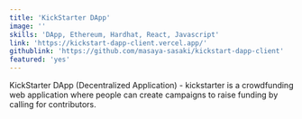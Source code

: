 ```yaml
---
title: 'KickStarter DApp'
image: ''
skills: 'DApp, Ethereum, Hardhat, React, Javascript'
link: 'https://kickstart-dapp-client.vercel.app/'
githublink: 'https://github.com/masaya-sasaki/kickstart-dapp-client'
featured: 'yes'
---
```

KickStarter DApp (Decentralized Application) - kickstarter is a crowdfunding web application where people can create campaigns to raise funding by calling for contributors.